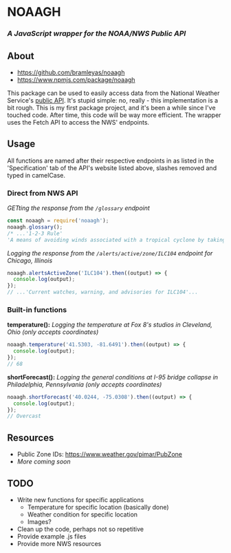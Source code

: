 # NOAAGH
### *A JavaScript wrapper for the NOAA/NWS Public API*

## About
- https://github.com/bramleyas/noaagh
- https://www.npmjs.com/package/noaagh

This package can be used to easily access data from the National Weather Service's [public API](https://www.weather.gov/documentation/services-web-api#). It's stupid simple: no, really - this implementation is a bit rough. This is my first package project, and it's been a while since I've touched code. After time, this code will be way more efficient. The wrapper uses the Fetch API to access the NWS' endpoints.
## Usage
All functions are named after their respective endpoints in as listed in the 'Specification' tab of the API's website listed above, slashes removed and typed in camelCase.
### Direct from NWS API
*GETting the response from the `/glossary` endpoint*
```js
const noaagh = require('noaagh');
noaagh.glossary();
/* ...'1-2-3 Rule'
'A means of avoiding winds associated with a tropical cyclone by taking into account the forecast track error of the National Weather Service'...*/
```
*Logging the response from the `/alerts/active/zone/ILC104` endpoint for Chicago, Illinois*
```js
noaagh.alertsActiveZone('ILC104').then((output) => {
  console.log(output);
});
// ...'Current watches, warning, and advisories for ILC104'...
```
### Built-in functions
**temperature():** *Logging the temperature at Fox 8's studios in Cleveland, Ohio (only accepts coordinates)*
```js
noaagh.temperature('41.5303, -81.6491').then((output) => {
  console.log(output);
});
// 68
```
**shortForecast():** *Logging the general conditions at I-95 bridge collapse in Philadelphia, Pennsylvania (only accepts coordinates)*
```js
noaagh.shortForecast('40.0244, -75.0308').then((output) => {
  console.log(output);
});
// Overcast
```
## Resources
- Public Zone IDs: https://www.weather.gov/pimar/PubZone
- *More coming soon*
## TODO
- Write new functions for specific applications
  - Temperature for specific location (basically done)
  - Weather condition for specific location
  - Images?
- Clean up the code, perhaps not so repetitive
- Provide example .js files
- Provide more NWS resources
